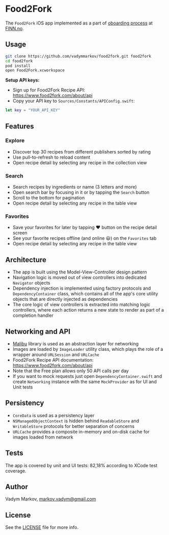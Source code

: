# Food2Fork

The `Food2Fork` iOS app implemented as a part of
[oboarding process](https://github.com/finn-no/ios-handbook/blob/master/ONBOARDING_PROJECT.md)
at [FINN.no](https://github.com/finn-no).

## Usage

```sh
git clone https://github.com/vadymmarkov/food2fork.git food2fork
cd food2fork
pod install
open Food2Fork.xcworkspace
```

**Setup API keys:**

* Sign up for Food2Fork Recipe API: https://www.food2fork.com/about/api
* Copy your API key to `Sources/Constants/APIConfig.swift`:

```swift
let key = "YOUR_API_KEY"
```

## Features

### Explore

- Discover top 30 recipes from different publishers sorted by rating
- Use pull-to-refresh to reload content
- Open recipe detail by selecting any recipe in the collection view

### Search
- Search recipes by ingredients or name (3 letters and more)
- Open search bar by focusing in it or by tapping the `Search` button
- Scroll to the bottom for pagination
- Open recipe detail by selecting any recipe in the table view

### Favorites

- Save your favorites for later by tapping ❤️ button on the recipe detail screen
- See your favorite recipes offline (and online 😃) on the `Favorites` tab
- Open recipe detail by selecting any recipe in the table view

## Architecture

- The app is built using the Model-View-Controller design pattern
- Navigation logic is moved out of view controllers into dedicated `Navigator` objects
- Dependency injection is implemented using factory protocols and `DependencyContainer` class,
which contains all of the app's core utility objects that are directly injected
as dependencies
- The core logic of view controllers is extracted into matching logic controllers,
where each action returns a new state to render as part of a completion handler

## Networking and API

- [Malibu](https://github.com/vadymmarkov/Malibu) library is used as an
abstraction layer for networking
- Images are loaded by `ImageLoader` utility class, which plays the role of
a wrapper around `URLSession` and `URLCache`
- Food2Fork Recipe API documentation: https://www.food2fork.com/about/api
- Note that the Free plan allows only 50 API calls per day
- If you want to mock requests just open `DependencyContainer.swift` and
create `Networking` instance with the same `MockProvider` as for UI and Unit tests

## Persistency

- `CoreData` is used as a persistency layer
- `NSManagedObjectContext` is hidden behind `ReadableStore` and `WritableStore`
protocols for better separation of concerns
- `URLCache` provides a composite in-memory and on-disk cache for images loaded
from network

## Tests

The app is covered by unit and UI tests: 82,18% according to XCode test coverage.

## Author

Vadym Markov, markov.vadym@gmail.com

## License

See the [LICENSE](https://github.com/vadymmarkov/food2fork/blob/master/LICENSE.md)
file for more info.
